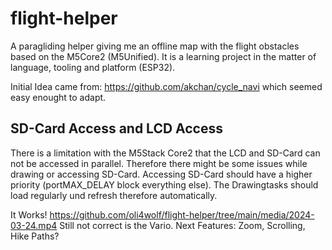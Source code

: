 # flight-helper
A paragliding helper giving me an offline map with the flight obstacles based on the M5Core2 (M5Unified).
It is a learning project in the matter of language, tooling and platform (ESP32).

Initial Idea came from: https://github.com/akchan/cycle_navi which seemed easy enought to adapt.

## SD-Card Access and LCD Access ##
There is a limitation with the M5Stack Core2 that the LCD and SD-Card can not be accessed in parallel.
Therefore there might be some issues while drawing or accessing SD-Card.
Accessing SD-Card should have a higher priority (portMAX_DELAY block everything else). The Drawingtasks should load regularly und refresh therefore automatically.

It Works!
https://github.com/oli4wolf/flight-helper/tree/main/media/2024-03-24.mp4
Still not correct is the Vario.
Next Features: Zoom, Scrolling, Hike Paths?